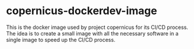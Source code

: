 # copernicus-dockerdev-image

This is the docker image used by project copernicus for its CI/CD process.  The idea is to create a small image with all the necessary software in a single image to speed up the CI/CD process.

